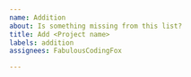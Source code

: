 ```yaml
---
name: Addition
about: Is something missing from this list?
title: Add <Project name>
labels: addition
assignees: FabulousCodingFox

---
```



